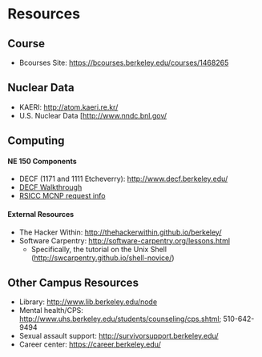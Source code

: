 # Resources

## Course

* Bcourses Site: <https://bcourses.berkeley.edu/courses/1468265>

## Nuclear Data

* KAERI: <http://atom.kaeri.re.kr/>
* U.S. Nuclear Data [<http://www.nndc.bnl.gov/>

## Computing 

#### NE 150 Components
* DECF (1171 and 1111 Etcheverry): <http://www.decf.berkeley.edu/>
* [DECF Walkthrough](computing/decf_walkthrough.md)
* [RSICC MCNP request info](computing/rsicc_instructions.md)

#### External Resources
* The Hacker Within: <http://thehackerwithin.github.io/berkeley/>
* Software Carpentry: <http://software-carpentry.org/lessons.html>
	* Specifically, the tutorial on the Unix Shell (<http://swcarpentry.github.io/shell-novice/>)

## Other Campus Resources

* Library: <http://www.lib.berkeley.edu/node>
* Mental health/CPS: <http://www.uhs.berkeley.edu/students/counseling/cps.shtml>; 510-642-9494
* Sexual assault support: <http://survivorsupport.berkeley.edu/>
* Career center: <https://career.berkeley.edu/>